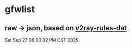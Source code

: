 # gfwlist
## raw -> json, based on [v2ray-rules-dat](https://github.com/Loyalsoldier/v2ray-rules-dat)
Sat Sep 27 06:00:32 PM CST 2025

